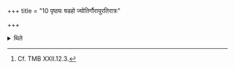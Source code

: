 +++
title = "10 पृष्ठ्यः षडहो ज्योतिर्गौरायुरतिरात्रः"

+++

<details><summary>थिते</summary>

10. The days in it are as follows: a Pr̥ṣṭhya six-day-period, Jyotis, Go, Āyus as an Atirātra.[^1]  

[^1]: Cf. TMB XXII.12.3. 
</details>
